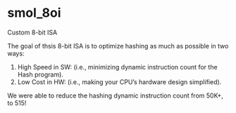 # smol_8oi
Custom 8-bit ISA

The goal of thsis 8-bit ISA is to optimize hashing as much as possible in two ways:

1. High Speed in SW: (i.e., minimizing dynamic instruction count for the Hash program).
2. Low Cost in HW: (i.e., making your CPU’s hardware design simplified).

We were able to reduce the hashing dynamic instruction count from 50K+, to 515! 
